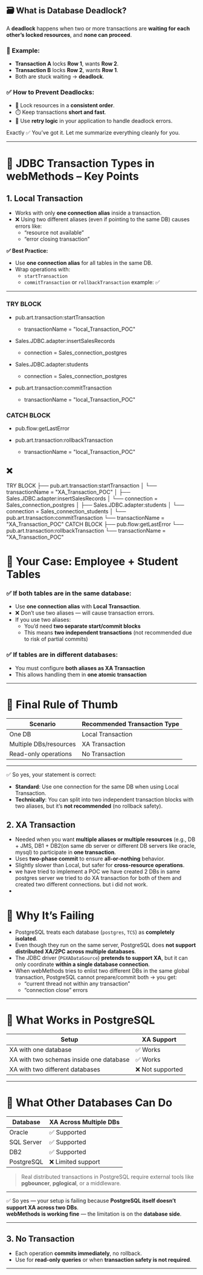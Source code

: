 ## 🗃️ What is Database Deadlock?

A **deadlock** happens when two or more transactions are **waiting for each other’s locked resources**, and **none can proceed**.

### 🔁 Example:

- **Transaction A** locks **Row 1**, wants **Row 2**.
- **Transaction B** locks **Row 2**, wants **Row 1**.
- Both are stuck waiting → **deadlock**.

### ✅ How to Prevent Deadlocks:

- 🔄 Lock resources in a **consistent order**.
- ⏱️ Keep transactions **short and fast**.
- 🔁 Use **retry logic** in your application to handle deadlock errors.

Exactly ✅ You’ve got it. Let me summarize everything cleanly for you.
 
 
---

# 🔹 JDBC Transaction Types in webMethods – Key Points

## 1. Local Transaction

- Works with only **one connection alias** inside a transaction.
- ❌ Using two different aliases (even if pointing to the same DB) causes errors like:
  - “resource not available”
  - “error closing transaction”

**✅ Best Practice:**
- Use **one connection alias** for all tables in the same DB.
- Wrap operations with:
  - `startTransaction`
  - `commitTransaction` or `rollbackTransaction`
example:
✅ 
---
### TRY BLOCK
- pub.art.transaction:startTransaction  
  - transactionName = "local_Transaction_POC"

- Sales.JDBC.adapter:insertSalesRecords  
  - connection = Sales_connection_postgres

- Sales.JDBC.adapter:students  
  - connection = Sales_connection_postgres

- pub.art.transaction:commitTransaction  
  - transactionName = "local_Transaction_POC"

### CATCH BLOCK
- pub.flow:getLastError

- pub.art.transaction:rollbackTransaction  
  - transactionName = "local_Transaction_POC"

❌
---
TRY BLOCK
├── pub.art.transaction:startTransaction
│     └── transactionName = "XA_Transaction_POC"
│
├── Sales.JDBC.adapter:insertSalesRecords
│     └── connection = Sales_connection_postgres
│
├── Sales.JDBC.adapter:students
│     └── connection = Sales_connection_students
│
└── pub.art.transaction:commitTransaction
      └── transactionName = "XA_Transaction_POC"
CATCH BLOCK
├── pub.flow:getLastError
└── pub.art.transaction:rollbackTransaction
      └── transactionName = "XA_Transaction_POC"

  
# 🔹 Your Case: Employee + Student Tables

### ✅ If both tables are in the **same database**:
- Use **one connection alias** with **Local Transaction**.
- ❌ Don’t use two aliases — will cause transaction errors.
- If you use two aliases:
  - You’d need **two separate start/commit blocks**
  - This means **two independent transactions** (not recommended due to risk of partial commits)

### ✅ If tables are in **different databases**:
- You must configure **both aliases as XA Transaction**
- This allows handling them in **one atomic transaction**

---

# 🔹 Final Rule of Thumb

| Scenario                     | Recommended Transaction Type |
|-----------------------------|------------------------------|
| One DB                      | Local Transaction            |
| Multiple DBs/resources      | XA Transaction               |
| Read-only operations        | No Transaction               |

---

✅ So yes, your statement is correct:

- **Standard**: Use one connection for the same DB when using Local Transaction.
- **Technically**: You can split into two independent transaction blocks with two aliases, but it’s **not recommended** (no rollback safety).

## 2. XA Transaction

- Needed when you want **multiple aliases or multiple resources** (e.g., DB + JMS, DB1 + DB2(on same db server or different DB servers like oracle, mysql) to participate in **one transaction**.
- Uses **two-phase commit** to ensure **all-or-nothing** behavior.
- Slightly slower than Local, but safer for **cross-resource operations**.
- we have tried to implement a POC we have created 2 DBs in same postgres server we tried to do XA transaction for both of them and created two different connections. but i did not work.
- 
 # 🔹 Why It’s Failing

- PostgreSQL treats each database (`postgres`, `TCS`) as **completely isolated**.
- Even though they run on the same server, PostgreSQL does **not support distributed XA/2PC across multiple databases**.
- The JDBC driver (`PGXADataSource`) **pretends to support XA**, but it can only coordinate **within a single database connection**.
- When webMethods tries to enlist two different DBs in the same global transaction, PostgreSQL cannot prepare/commit both → you get:
  - “current thread not within any transaction”
  - “connection close” errors

---

# 🔹 What Works in PostgreSQL

| Setup                                      | XA Support |
|-------------------------------------------|------------|
| XA with one database                      | ✅ Works    |
| XA with two schemas inside one database   | ✅ Works    |
| XA with two different databases           | ❌ Not supported |

---

# 🔹 What Other Databases Can Do

| Database       | XA Across Multiple DBs |
|----------------|------------------------|
| Oracle         | ✅ Supported            |
| SQL Server     | ✅ Supported            |
| DB2            | ✅ Supported            |
| PostgreSQL     | ❌ Limited support      |

> Real distributed transactions in PostgreSQL require external tools like **pgbouncer**, **pglogical**, or a middleware.

---

✅ So yes — your setup is failing because **PostgreSQL itself doesn’t support XA across two DBs**.  
**webMethods is working fine** — the limitation is on the **database side**.

---

## 3. No Transaction

- Each operation **commits immediately**, no rollback.
- Use for **read-only queries** or when **transaction safety is not required**.

---

 
